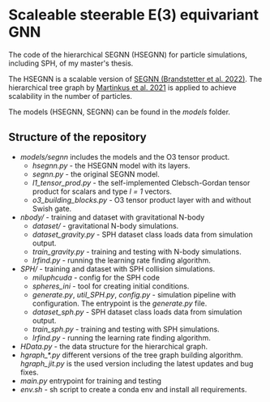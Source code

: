 # Scaleable steerable E(3) equivariant GNN
The code of the hierarchical SEGNN (HSEGNN) for particle simulations, including SPH, of my master's thesis.

The HSEGNN is a scalable version of [SEGNN (Brandstetter et al. 2022)](https://github.com/RobDHess/Steerable-E3-GNN).
The hierarchical tree graph by [Martinkus et al. 2021](https://github.com/KarolisMart/scalable-gnns) is applied to achieve scalability in the number of particles.

The models (HSEGNN, SEGNN) can be found in the *models* folder.
## Structure of the repository
- *models/segnn* includes the models and the O3 tensor product.
    - *hsegnn.py* - the HSEGNN model with its layers.
    - *segnn.py* - the original SEGNN model.
    - *l1_tensor_prod.py* - the self-implemented Clebsch-Gordan tensor product for scalars and type *l = 1* vectors.
    - *o3_building_blocks.py* - O3 tensor product layer with and without Swish gate.
- *nbody/* - training and dataset with gravitational N-body
    - *dataset/* - gravitational N-body simulations.
    - *dataset_gravity.py* - SPH dataset class loads data from simulation output.
    - *train_gravity.py* - training and testing with N-body simulations.
    - *lrfind.py* - running the learning rate finding algorithm.
- *SPH/* - training and dataset with SPH collision simulations.
    - *miluphcuda* - config for the SPH code
    - *spheres_ini* - tool for creating initial conditions.
    - *generate.py*, *util_SPH.py*, *config.py* - simulation pipeline with configuration. The entrypoint is the *generate.py* file.
    - *dataset_sph.py* - SPH dataset class loads data from simulation output.
    - *train_sph.py* - training and testing with SPH simulations.
    - *lrfind.py* - running the learning rate finding algorithm.
- *HData.py* - the data structure for the hierarchical graph.
- *hgraph_\*.py* different versions of the tree graph building algorithm. *hgraph_jit.py* is the used version including the latest updates and bug fixes.
- *main.py* entrypoint for training and testing
- *env.sh* - sh script to create a conda env and install all requirements.
